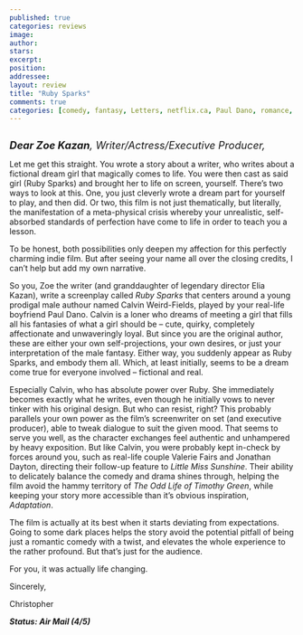 ```yaml
---
published: true
categories: reviews
image:
author: 
stars: 
excerpt: 
position: 
addressee: 
layout: review
title: "Ruby Sparks"
comments: true
categories: [comedy, fantasy, Letters, netflix.ca, Paul Dano, romance, Zoe Kazan]
---
```

<div><p><span class="full-image-block ssNonEditable"><span><a href="/letters/2013/5/15/ruby-sparks.html"><img src="http://static.squarespace.com/static/5005f6bcc4aa41161b33e89e/5329cf1fe4b07c068ebf74de/5329cf1fe4b07c068ebf782f/1368651182013/Ruby%20Sparks.jpg" alt="" /></a></span></span></p>
<p><em><span style="font-size:130%;"><strong>Dear Zoe Kazan</strong>, Writer/Actress/Executive Producer,</span></em></p>
<p>Let me get this straight. You wrote a story about a writer, who writes about a fictional dream girl that magically comes to life. You were then cast as said girl (Ruby Sparks) and brought her to life on screen, yourself. There&rsquo;s two ways to look at this. One, you just cleverly wrote a dream part for yourself to play, and then did. Or two, this film is not just thematically, but literally, the manifestation of a meta-physical crisis whereby your unrealistic, self-absorbed standards of perfection have come to life in order to teach you a lesson. &nbsp;</p>
<p>To be honest, both possibilities only deepen my affection for this perfectly charming indie film. But after seeing your name all over the closing credits, I can&rsquo;t help but add my own narrative.</p>
<p>So you, Zoe the writer (and granddaughter of legendary director Elia Kazan), write a screenplay called <em>Ruby Sparks</em> that centers around a young prodigal male authour named Calvin Weird-Fields, played by your real-life boyfriend Paul Dano. Calvin is a loner who dreams of meeting a girl that fills all his fantasies of what a girl should be &ndash; cute, quirky, completely affectionate and unwaveringly loyal. But since you are the original author, these are either your own self-projections, your own desires, or just your interpretation of the male fantasy. Either way, you suddenly appear as Ruby Sparks, and embody them all. Which, at least initially, seems to be a dream come true for everyone involved &ndash; fictional and real.</p>
<p>Especially Calvin, who has absolute power over Ruby. She immediately becomes exactly what he writes, even though he initially vows to never tinker with his original design. But who can resist, right? This probably parallels your own power as the film&rsquo;s screenwriter on set (and executive producer), able to tweak dialogue to suit the given mood. That seems to serve you well, as the character exchanges feel authentic and unhampered by heavy exposition. But like Calvin, you were probably kept in-check by forces around you, such as real-life couple Valerie Fairs and Jonathan Dayton, directing their follow-up feature to <em>Little Miss Sunshine</em>. Their ability to delicately balance the comedy and drama shines through, helping the film avoid the hammy territory of <em>The Odd Life of Timothy Green</em>, while keeping your story more accessible than it&rsquo;s obvious inspiration, <em>Adaptation</em>.</p>
<p>The film is actually at its best when it starts deviating from expectations. Going to some dark places helps the story avoid the potential pitfall of being just a romantic comedy with a twist, and elevates the whole experience to the rather profound. But that&rsquo;s just for the audience.</p>
<p>For you, it was actually life changing.&nbsp;</p>
<p>Sincerely,</p>
<p>Christopher</p>
<p><strong><em>Status: Air Mail (4/5)</em></strong></p></div>
